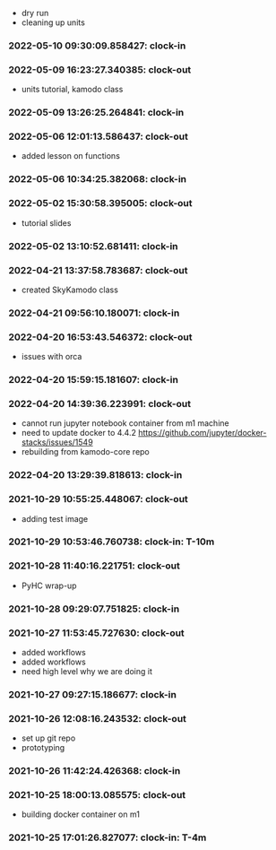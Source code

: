 * dry run
* cleaning up units

### 2022-05-10 09:30:09.858427: clock-in

### 2022-05-09 16:23:27.340385: clock-out

* units tutorial, kamodo class

### 2022-05-09 13:26:25.264841: clock-in

### 2022-05-06 12:01:13.586437: clock-out

* added lesson on functions

### 2022-05-06 10:34:25.382068: clock-in

### 2022-05-02 15:30:58.395005: clock-out

* tutorial slides

### 2022-05-02 13:10:52.681411: clock-in

### 2022-04-21 13:37:58.783687: clock-out

* created SkyKamodo class

### 2022-04-21 09:56:10.180071: clock-in

### 2022-04-20 16:53:43.546372: clock-out

* issues with orca

### 2022-04-20 15:59:15.181607: clock-in

### 2022-04-20 14:39:36.223991: clock-out

* cannot run jupyter notebook container from m1 machine
* need to update docker to 4.4.2 https://github.com/jupyter/docker-stacks/issues/1549
* rebuilding from kamodo-core repo

### 2022-04-20 13:29:39.818613: clock-in

### 2021-10-29 10:55:25.448067: clock-out

* adding test image

### 2021-10-29 10:53:46.760738: clock-in: T-10m 

### 2021-10-28 11:40:16.221751: clock-out

* PyHC wrap-up

### 2021-10-28 09:29:07.751825: clock-in

### 2021-10-27 11:53:45.727630: clock-out

* added workflows
* added workflows
* need high level why we are doing it

### 2021-10-27 09:27:15.186677: clock-in

### 2021-10-26 12:08:16.243532: clock-out

* set up git repo
* prototyping

### 2021-10-26 11:42:24.426368: clock-in

### 2021-10-25 18:00:13.085575: clock-out

* building docker container on m1

### 2021-10-25 17:01:26.827077: clock-in: T-4m 

